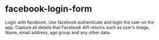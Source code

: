 # facebook-login-form
Login with facebook. Use facebook authenticate and login the user on the app. Capture all details that Facebook API returns such as user’s image, Name, email address, age group and any other data.
